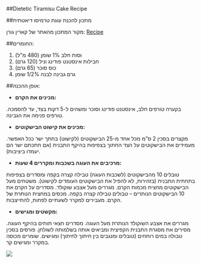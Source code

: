 ##Dietetic Tiramisu Cake Recipe


##מתכון להכנת עוגת טרמיסו דיאטתית

מקור המתכון מהאתר של קארין גורן: [Recipe](http://www.carine.co.il/page_3254?bsp=14694)

##החומרים:
1. וסות חלב 1% שומן  (480 מ"ל)
2.  חבילות אינסטנט פודינג וניל (120 גרם)
3.  כוס סוכר (65 גרם)
4.  גרם גבינה לבנה 1/2% שומן

##אופן ההכנה:
* **מכינים את הקרם:**

בקערה טורפים חלב, אינסטנט פודינג וסוכר ומשהים ל-5 דקות בצד, עד להסמכה. טורפים פנימה את הגבינה.

* **מכינים את קישוט הבישקוטים:**

מקצרים בסכין 2 ס”מ מכל אחד מ-25 הבישקוטים (לקישוט) בחתך ישר ככל האפשר. מעמידים את הבישקוטים על הצד החתוך בצפיפות בהיקף התבנית (אם חתכתם ישר הם יעמדו ביציבות).

* **מרכיבים את העוגה בשכבות ומקררים 4 שעות:**

טובלים 10 מהבישקוטים (לשכבות העוגה) טבילה קצרה בקפה ומסדרים בצפיפות בתחתית התבנית (בזהירות, לא להפיל את הבישקוטים העומדים לקישוט). משטחים מעל הבישקוטים מחצית מכמות הקרם. מגררים מעל אצבע שוקולד. מסדרים על הקרם את 10 הבישקוטים הנותרים – טבולים טבילה קצרה בקפה. מכסים במחצית הנותרת של הקרם. מעבירים למקרר לשעתיים לפחות, להתייצבות.

* **מקשטים ומגישים:**

מגררים את אצבע השוקולד הנותרת מעל העוגה. מסדרים חצאי תותים בהיקף העוגה. מסירים את מסגרת התבנית הקפיצית ומביאים אותה בשלמותה לשולחן. פורסים בסכין טבולה במים רותחים (טובלים ומנגבים בין חיתוך לחיתוך) ומגישים. שומרים מכוסה במקרר ומגישים קר.

![](http://www.carine.co.il/Media/Image/diey%20tir.jpg) 

